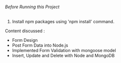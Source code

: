 ###### Before Running this Project
 1. Install npm packages using 'npm install' command.
  
Content discussed : 
 - Form Design 
 - Post Form Data into Node.js
 - Implemented Form Validation with mongoose model
 - Insert, Update and Delete with Node and MongoDB
